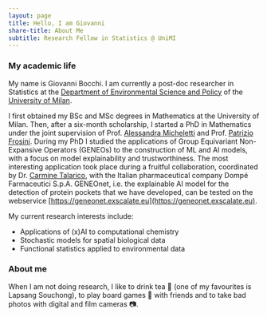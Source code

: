 ```yaml
---
layout: page
title: Hello, I am Giovanni
share-title: About Me
subtitle: Research Fellow in Statistics @ UniMI
---
```


### My academic life

My name is Giovanni Bocchi. I am currently a post-doc researcher in Statistics at the [Department of Environmental Science and Policy](https://esp.unimi.it/) of the [University of Milan](https://www.unimi.it/en). 

I first obtained my BSc and MSc degrees in Mathematics at the University of Milan. Then, after a six-month scholarship, I started a PhD in Mathematics under the joint supervision of Prof.
[Alessandra Micheletti](https://alessandramichelettiwebpage.wordpress.com/) and Prof. [Patrizio Frosini](https://www.dm.unibo.it/~frosini/). During my PhD I studied the applications of Group Equivariant Non-Expansive Operators (GENEOs) to the construction of ML and AI models, with a focus on model explainability and trustworthiness. The most interesting application took place during a fruitful collaboration, coordinated by Dr. [Carmine Talarico](https://it.linkedin.com/in/carmine-talarico-b5904973), with the Italian pharmaceutical company Dompé Farmaceutici S.p.A. GENEOnet, i.e. the explainable AI model for the detection of protein pockets that we have developed, can be tested on the webservice [https://geneonet.exscalate.eu](https://geneonet.exscalate.eu).

My current research interests include:

- Applications of (x)AI to computational chemistry
- Stochastic models for spatial biological data
- Functional statistics applied to environmental data

### About me
When I am not doing research, I like to drink tea &#x1F375; (one of my favourites is Lapsang Souchong), to play board games &#x1F3B2; with friends and to take bad photos with digital and film cameras &#x1F4F7;.

